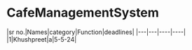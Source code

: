 # CafeManagementSystem


|sr no.|Names|category|Function|deadlines|
|---|---|----|----|
|1|Khushpreet|a|5-5-24|

